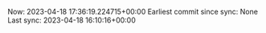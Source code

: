 Now: 2023-04-18 17:36:19.224715+00:00 Earliest commit since sync: None Last sync: 2023-04-18 16:10:16+00:00
